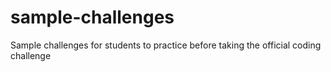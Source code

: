 # sample-challenges
Sample challenges for students to practice before taking the official coding challenge
